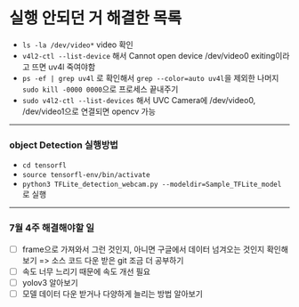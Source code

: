 # 실행 안되던 거 해결한 목록

- `ls -la /dev/video*` video 확인
- `v4l2-ctl --list-device` 해서 Cannot open device /dev/video0 exiting이라고 뜨면 uv4l 죽여야함
- `ps -ef | grep uv4l` 로 확인해서 `grep --color=auto uv4l`을 제외한 나머지 `sudo kill -0000 0000`으로 프로세스 끝내주기
- `sudo v4l2-ctl --list-devices` 해서 UVC Camera에 /dev/video0, /dev/video1으로 연결되면 opencv 가능

---

### object Detection 실행방법
- `cd tensorfl`
- `source tensorfl-env/bin/activate`
- `python3 TFLite_detection_webcam.py --modeldir=Sample_TFLite_model` 로 실행

---

### 7월 4주 해결해야할 일
-[ ] frame으로 가져와서 그런 것인지, 아니면 구글에서 데이터 넘겨오는 것인지 확인해보기 => 소스 코드 다운 받은 git 조금 더 공부하기
-[ ] 속도 너무 느리기 때문에 속도 개선 필요
-[ ] yolov3 알아보기
-[ ] 모델 데이터 다운 받거나 다양하게 늘리는 방법 알아보기
